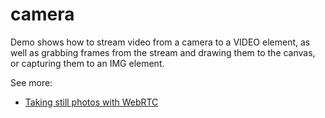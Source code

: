 # camera

Demo shows how to stream video from a camera to a VIDEO element, as well as grabbing frames from the stream and drawing them to the canvas, or capturing them to an IMG element.

See more:
* [Taking still photos with WebRTC](https://developer.mozilla.org/en-US/docs/Web/API/WebRTC_API/Taking_still_photos)